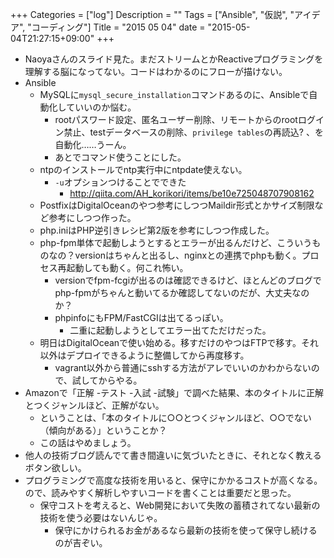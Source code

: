 +++
Categories = ["log"]
Description = ""
Tags = ["Ansible", "仮説", "アイデア", "コーディング"]
Title = "2015 05 04"
date = "2015-05-04T21:27:15+09:00"
+++

* Naoyaさんのスライド見た。まだストリームとかReactiveプログラミングを理解する脳になってない。コードはわかるのにフローが描けない。
* Ansible
	* MySQLに`mysql_secure_installation`コマンドあるのに、Ansibleで自動化していいのか悩む。
		* rootパスワード設定、匿名ユーザー削除、リモートからのrootログイン禁止、testデータベースの削除、`privilege tables`の再読込? 、を自動化……うーん。
		* あとでコマンド使うことにした。
	* ntpのインストールでntp実行中にntpdate使えない。
		* `-u`オプションつけることでできた
			* http://qiita.com/AH_korikori/items/be10e725048707908162
	* PostfixはDigitalOceanのやつ参考にしつつMaildir形式とかサイズ制限など参考にしつつ作った。
	* php.iniはPHP逆引きレシピ第2版を参考にしつつ作成した。
	* php-fpm単体で起動しようとするとエラーが出るんだけど、こういうものなの？versionはちゃんと出るし、nginxとの連携でphpも動く。プロセス再起動しても動く。何これ怖い。
		* versionでfpm-fcgiが出るのは確認できるけど、ほとんどのブログでphp-fpmがちゃんと動いてるか確認してないのだが、大丈夫なのか？
		* phpinfoにもFPM/FastCGIは出てるっぽい。
			* 二重に起動しようとしてエラー出てただけだった。
	* 明日はDigitalOceanで使い始める。移すだけのやつはFTPで移す。それ以外はデプロイできるように整備してから再度移す。
		* vagrant以外から普通にsshする方法がアレでいいのかわからないので、試してからやる。
* Amazonで「正解 -テスト -入試 -試験」で調べた結果、本のタイトルに正解とつくジャンルほど、正解がない。
	* ということは、「本のタイトルに○○とつくジャンルほど、○○でない（傾向がある）」ということか？
	* この話はやめましょう。
* 他人の技術ブログ読んでて書き間違いに気づいたときに、それとなく教えるボタン欲しい。
* プログラミングで高度な技術を用いると、保守にかかるコストが高くなる。ので、読みやすく解析しやすいコードを書くことは重要だと思った。
	* 保守コストを考えると、Web開発において失敗の蓄積されてない最新の技術を使う必要はないんじゃ。
		* 保守にかけられるお金があるなら最新の技術を使って保守し続けるのが吉ぞい。